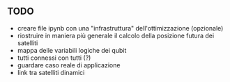 ## TODO
- creare file ipynb con una "infrastruttura" dell'ottimizzazione (opzionale)
- riostruire in maniera più generale il calcolo della posizione futura dei satelliti
- mappa delle variabili logiche dei qubit
- tutti connessi con tutti (?)
- guardare caso reale di applicazione
- link tra satelliti dinamici 
